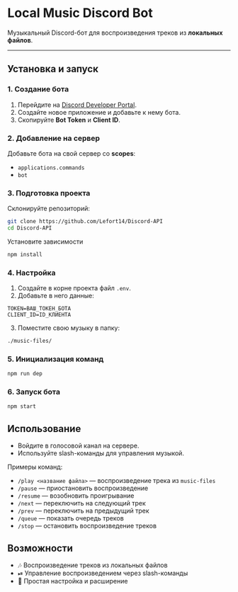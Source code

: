 # Local Music Discord Bot

Музыкальный Discord-бот для воспроизведения треков из **локальных файлов**.

---

## Установка и запуск

### 1. Создание бота

1. Перейдите на [Discord Developer Portal](https://discord.com/developers).
2. Создайте новое приложение и добавьте к нему бота.
3. Скопируйте **Bot Token** и **Client ID**.

### 2. Добавление на сервер

Добавьте бота на свой сервер со **scopes**:

- `applications.commands`
- `bot`

### 3. Подготовка проекта

Склонируйте репозиторий:

```bash
git clone https://github.com/Lefort14/Discord-API
cd Discord-API
```

Установите зависимости

```bash
npm install
```

### 4. Настройка

1. Создайте в корне проекта файл `.env`.
2. Добавьте в него данные:

```dotenv
TOKEN=ВАШ_ТОКЕН_БОТА
CLIENT_ID=ID_КЛИЕНТА
```

3. Поместите свою музыку в папку:

```bash
./music-files/
```

### 5. Инициализация команд

```bash
npm run dep
```

### 6. Запуск бота

```bash
npm start
```

## Использование

- Войдите в голосовой канал на сервере.
- Используйте slash-команды для управления музыкой.

Примеры команд:

- `/play <название файла>` — воспроизведение трека из `music-files`
- `/pause` — приостановить воспроизведение
- `/resume` — возобновить проигрывание
- `/next` — переключить на следующий трек
- `/prev` — переключить на предыдущий трек
- `/queue` — показать очередь треков
- `/stop` — остановить воспроизведение треков

## Возможности

- 🎶 Воспроизведение треков из локальных файлов
- ⏯ Управление воспроизведением через slash-команды
- 📂 Простая настройка и расширение
